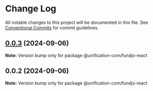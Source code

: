 # Change Log

All notable changes to this project will be documented in this file.
See [Conventional Commits](https://conventionalcommits.org) for commit guidelines.

## [0.0.3](https://github.com/unification-com/fundjs/compare/@unification-com/fundjs-react@0.0.2...@unification-com/fundjs-react@0.0.3) (2024-09-06)

**Note:** Version bump only for package @unification-com/fundjs-react

## 0.0.2 (2024-09-06)

**Note:** Version bump only for package @unification-com/fundjs-react
